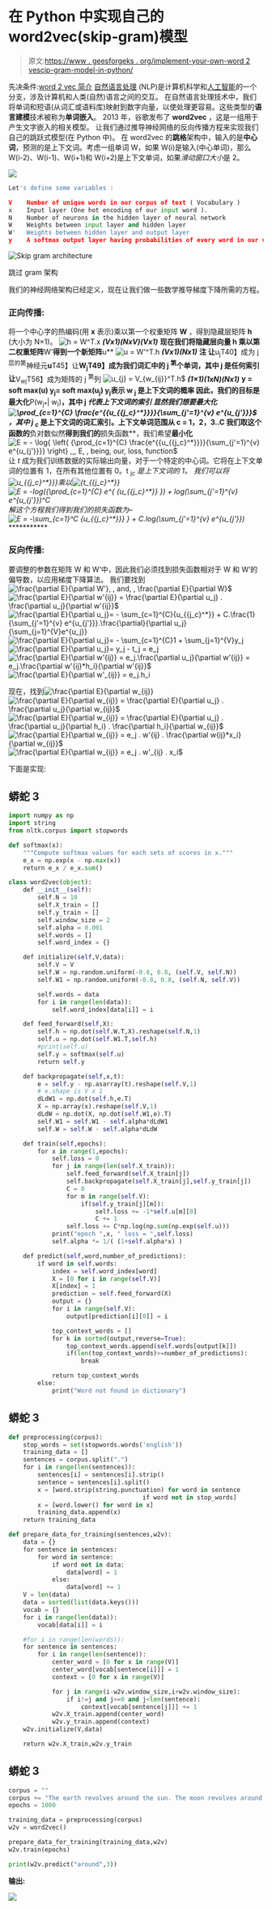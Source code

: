 # 在 Python 中实现自己的 word2vec(skip-gram)模型

> 原文:[https://www . geesforgeks . org/implement-your-own-word 2 vescip-gram-model-in-python/](https://www.geeksforgeeks.org/implement-your-own-word2vecskip-gram-model-in-python/)

先决条件:[word 2 vec 简介](https://www.geeksforgeeks.org/python-word-embedding-using-word2vec/)
[自然语言处理](https://www.geeksforgeeks.org/introduction-to-natural-language-processing/) (NLP)是计算机科学和[人工智能](https://www.geeksforgeeks.org/artificial-intelligence-an-introduction/)的一个分支，涉及计算机和人类(自然)语言之间的交互。
在自然语言处理技术中，我们将单词和短语(从词汇或语料库)映射到数字向量，以使处理更容易。这些类型的**语言建模**技术被称为**单词嵌入**。
2013 年，谷歌发布了 **word2vec** ，这是一组用于产生文字嵌入的相关模型。
让我们通过推导神经网络的反向传播方程来实现我们自己的跳跃式模型(在 Python 中)。
在 word2vec 的**跳格**架构中，输入的是**中心词**，预测的是上下文词。考虑一组单词 W，如果 W(i)是输入(中心单词)，那么 W(i-2)、W(i-1)、W(i+1)和 W(i+2)是上下文单词，如果*滑动窗口大小*是 2。

![](img/df47bf5a0554166f2bd39a6a59859935.png)

```py
Let's define some variables :

V    Number of unique words in our corpus of text ( Vocabulary )
x    Input layer (One hot encoding of our input word ). 
N    Number of neurons in the hidden layer of neural network
W    Weights between input layer and hidden layer
W'   Weights between hidden layer and output layer
y    A softmax output layer having probabilities of every word in our vocabulary
```

![Skip gram architecture ](img/fe628c64a2bdae71a7e2a7a8c75fe739.png)

跳过 gram 架构

我们的神经网络架构已经定义，现在让我们做一些数学推导梯度下降所需的方程。

### 正向传播:

将一个中心字的热编码(用 **x** 表示)乘以第一个权重矩阵 **W** ，得到隐藏层矩阵 **h** (大小为 N×1)。
![h = W^T.x ](img/299c24cbe82384c856bff179728a1218.png "Rendered by QuickLaTeX.com")
***(Vx1)(NxV)(Vx1)*** **现在我们将隐藏层向量 **h** 乘以第二权重矩阵**W’**得到一个新矩阵**u**
![u = W'^T.h ](img/17bfd331245a78b9391a832ad51ccef2.png "Rendered by QuickLaTeX.com")
***(Vx1)(Nx1)*** **注
让**u<sub>j</sub>T40】成为 j <sup>层的第</sup>神经元**u**T45】让**W<sub>j</sub>T49】成为我们词汇中的 j <sup>第</sup>个单词，其中 j 是任何索引
让**V<sub>wj</sub>T56】成为矩阵的 j <sup>第</sup>列
![u_{j} = V_{w_{ij}}^T.h$ ](img/7021585b162d398479f8953d6c2dd043.png "Rendered by QuickLaTeX.com")
***(1×1)(1xN)(Nx1)*** **y = soft max(u)
y<sub>j</sub>= soft max(u<sub>j</sub>)
y<sub>j</sub>表示 w <sub>j</sub> 是上下文词的概率
因此，我们的目标是最大化**P(w<sub>j*</sub>| w<sub>I</sub>)**，其中 j *代表上下文词的索引
显然我们想要最大化
![\prod_{c=1}^{C} \frac{e^{{u_{{j_c}^*}}}}{\sum_{j'=1}^{v} e^{u_{j'}}}$ ](img/3ea97abd9d1d5fd13ad0448f6522eaf0.png "Rendered by QuickLaTeX.com")
，其中 **j* <sub>c</sub>** 是上下文词的词汇索引。上下文单词范围从 **c = 1，2，3..C**
我们取这个函数的**负对数似然**得到我们的**损失函数**，我们希望**最小化**
![E = - \log{ \left\{ {\prod_{c=1}^{C} \frac{e^{{u_{{j_c}^*}}}}{\sum_{j'=1}^{v} e^{u_{j'}}}} \right\} \,,\, E\, \, being\, our\, loss\, function$ ](img/330d158f903dd16260e3440f86e946ad.png "Rendered by QuickLaTeX.com")
让 *t* 成为我们训练数据的实际输出向量，对于一个特定的中心词。它将在上下文单词的位置有 1，在所有其他位置有 0。t <sub>j*c</sub> 是上下文词的 1。
我们可以将![u_{{j_c}^*}}} ](img/9f0bd3a608a0805eb83940078bc3d1fd.png "Rendered by QuickLaTeX.com")乘以![{t_{{j_c}^*}} ](img/fd7e755d40336b69bc22483417383e47.png "Rendered by QuickLaTeX.com")
![E = -log({\prod_{c=1}^{C} e^{ {u_{{j_c}^*}} }) + log(\sum_{j'=1}^{v} e^{u_{j'}})^C ](img/249eb74b1e6060ff289ef93e8be45805.png "Rendered by QuickLaTeX.com")
解这个方程我们得到我们的损失函数为–
![E = -\sum_{c=1}^C {u_{{j_c}^*}}} } + C.log(\sum_{j'=1}^{v} e^{u_{j'}}) ](img/13d48c357a3aec505c5ede394035f597.png "Rendered by QuickLaTeX.com")************ 

### 反向传播:

要调整的参数在矩阵 W 和 W’中，因此我们必须找到损失函数相对于 W 和 W’的偏导数，以应用梯度下降算法。
我们要找到![\frac{\partial E}{\partial W'}\, \, and\, \, \frac{\partial E}{\partial W}$ ](img/ac42445418a22b003c9247e97d9ab8b0.png "Rendered by QuickLaTeX.com")
![\frac{\partial E}{\partial w'_{ij}} = \frac{\partial E}{\partial u_j} . \frac{\partial u_j}{\partial w'_{ij}}$ ](img/dbe6ce019f73c7eaaecddc98ad63f733.png "Rendered by QuickLaTeX.com")
![\frac{\partial E}{\partial u_j}= - \sum_{c=1}^{C}{u_{{j_c}^*}} + C.\frac{1}{\sum_{j'=1}^{v} e^{u_{j'}}}.\frac{\partial}{\partial u_j}{\sum_{j=1}^{V}e^{u_j}} ](img/364a2b448ef8c115e0d138e782152add.png "Rendered by QuickLaTeX.com")
![\frac{\partial E}{\partial u_j}= - \sum_{c=1}^{C}1 + \sum_{j=1}^{V}y_j ](img/c76318fef79481dc47a9816216630dcf.png "Rendered by QuickLaTeX.com")
![\frac{\partial E}{\partial u_j}= y_j - t_j = e_j ](img/71c354d074fa25400ca9594f7467d8ac.png "Rendered by QuickLaTeX.com")
![\frac{\partial E}{\partial w'_{ij}} = e_j.\frac{\partial u_j}{\partial w'_{ij}} = e_j.\frac{\partial w'_{ij}*h_i}{\partial w'_{ij}}$ ](img/41cbd1a64a49893ce374fd4cd48357f4.png "Rendered by QuickLaTeX.com")
![\frac{\partial E}{\partial w'_{ij}} = e_j.h_i ](img/4b37df1e2cfacab8099310faab2ec677.png "Rendered by QuickLaTeX.com")

现在，找到![\frac{\partial E}{\partial w_{ij}} ](img/b7eb610bad1e78a96ecc5dde180b5051.png "Rendered by QuickLaTeX.com")
![\frac{\partial E}{\partial w_{ij}} = \frac{\partial E}{\partial u_j} . \frac{\partial u_j}{\partial w_{ij}}$ ](img/f91fd3534486fea001b79d7c98dd6730.png "Rendered by QuickLaTeX.com")
![\frac{\partial E}{\partial w_{ij}} = \frac{\partial E}{\partial u_j} . \frac{\partial u_j}{\partial h_i} . \frac{\partial h_i}{\partial w_{ij}}$ ](img/50e96242f7feab5e22b5a08006dfc2a3.png "Rendered by QuickLaTeX.com")
![\frac{\partial E}{\partial w_{ij}} = e_j . w'_{ij} . \frac{\partial w_{ij}*x_i}{\partial w_{ij}}$ ](img/0d861976a37bdc6196285d062fce5b82.png "Rendered by QuickLaTeX.com")
![\frac{\partial E}{\partial w_{ij}} = e_j . w'_{ij} . x_i$ ](img/afe202ac85e0a5008d9fbe5b51c59045.png "Rendered by QuickLaTeX.com")

下面是实现:

## 蟒蛇 3

```py
import numpy as np
import string
from nltk.corpus import stopwords

def softmax(x):
    """Compute softmax values for each sets of scores in x."""
    e_x = np.exp(x - np.max(x))
    return e_x / e_x.sum()

class word2vec(object):
    def __init__(self):
        self.N = 10
        self.X_train = []
        self.y_train = []
        self.window_size = 2
        self.alpha = 0.001
        self.words = []
        self.word_index = {}

    def initialize(self,V,data):
        self.V = V
        self.W = np.random.uniform(-0.8, 0.8, (self.V, self.N))
        self.W1 = np.random.uniform(-0.8, 0.8, (self.N, self.V))

        self.words = data
        for i in range(len(data)):
            self.word_index[data[i]] = i

    def feed_forward(self,X):
        self.h = np.dot(self.W.T,X).reshape(self.N,1)
        self.u = np.dot(self.W1.T,self.h)
        #print(self.u)
        self.y = softmax(self.u) 
        return self.y

    def backpropagate(self,x,t):
        e = self.y - np.asarray(t).reshape(self.V,1)
        # e.shape is V x 1
        dLdW1 = np.dot(self.h,e.T)
        X = np.array(x).reshape(self.V,1)
        dLdW = np.dot(X, np.dot(self.W1,e).T)
        self.W1 = self.W1 - self.alpha*dLdW1
        self.W = self.W - self.alpha*dLdW

    def train(self,epochs):
        for x in range(1,epochs):       
            self.loss = 0
            for j in range(len(self.X_train)):
                self.feed_forward(self.X_train[j])
                self.backpropagate(self.X_train[j],self.y_train[j])
                C = 0
                for m in range(self.V):
                    if(self.y_train[j][m]):
                        self.loss += -1*self.u[m][0]
                        C += 1
                self.loss += C*np.log(np.sum(np.exp(self.u)))
            print("epoch ",x, " loss = ",self.loss)
            self.alpha *= 1/( (1+self.alpha*x) )

    def predict(self,word,number_of_predictions):
        if word in self.words:
            index = self.word_index[word]
            X = [0 for i in range(self.V)]
            X[index] = 1
            prediction = self.feed_forward(X)
            output = {}
            for i in range(self.V):
                output[prediction[i][0]] = i

            top_context_words = []
            for k in sorted(output,reverse=True):
                top_context_words.append(self.words[output[k]])
                if(len(top_context_words)>=number_of_predictions):
                    break

            return top_context_words
        else:
            print("Word not found in dictionary")
```

## 蟒蛇 3

```py
def preprocessing(corpus):
    stop_words = set(stopwords.words('english'))   
    training_data = []
    sentences = corpus.split(".")
    for i in range(len(sentences)):
        sentences[i] = sentences[i].strip()
        sentence = sentences[i].split()
        x = [word.strip(string.punctuation) for word in sentence
                                     if word not in stop_words]
        x = [word.lower() for word in x]
        training_data.append(x)
    return training_data

def prepare_data_for_training(sentences,w2v):
    data = {}
    for sentence in sentences:
        for word in sentence:
            if word not in data:
                data[word] = 1
            else:
                data[word] += 1
    V = len(data)
    data = sorted(list(data.keys()))
    vocab = {}
    for i in range(len(data)):
        vocab[data[i]] = i

    #for i in range(len(words)):
    for sentence in sentences:
        for i in range(len(sentence)):
            center_word = [0 for x in range(V)]
            center_word[vocab[sentence[i]]] = 1
            context = [0 for x in range(V)]

            for j in range(i-w2v.window_size,i+w2v.window_size):
                if i!=j and j>=0 and j<len(sentence):
                    context[vocab[sentence[j]]] += 1
            w2v.X_train.append(center_word)
            w2v.y_train.append(context)
    w2v.initialize(V,data)

    return w2v.X_train,w2v.y_train  
```

## 蟒蛇 3

```py
corpus = ""
corpus += "The earth revolves around the sun. The moon revolves around the earth"
epochs = 1000

training_data = preprocessing(corpus)
w2v = word2vec()

prepare_data_for_training(training_data,w2v)
w2v.train(epochs)

print(w2v.predict("around",3))   
```

**输出:**

![](img/6bda319e367b34c5e3f9fbc4e593c56a.png)